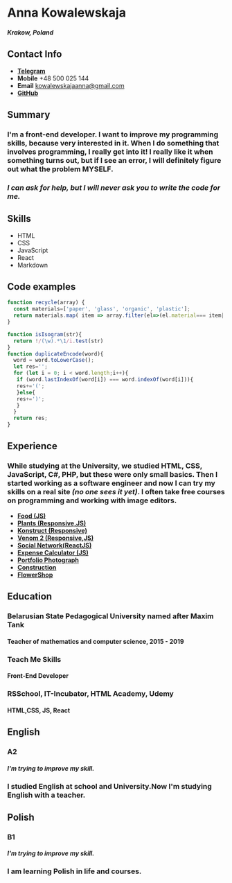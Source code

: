 # __Anna Kowalewskaja__
#### _Krakow, Poland_

## __Contact Info__
* __[Telegram](https://t.me/Kowalewskajaaa)__ 
* __Mobile__ +48 500 025 144
* __Email__ kowalewskajaanna@gmail.com
* __[GitHub](https://github.com/AnnaKowalewskaja)__ 


## __Summary__ 

### I'm a front-end developer. I want to improve my programming skills, because very interested in it. When I do something that involves programming, I really get into it! I really like it when something turns out, but if I see an error, I will definitely figure out what the problem MYSELF.
### *I can ask for help, but I will never ask you to write the code for me.*

## __Skills__
* HTML
* CSS
* JavaScript
* React
* Markdown

## __Code examples__
```javascript
function recycle(array) {
  const materials=['paper', 'glass', 'organic', 'plastic'];
  return materials.map( item => array.filter(el=>(el.material=== item||el.secondMaterial===item)).map(el=>el.type));
}

function isIsogram(str){ 
  return !/(\w).*\1/i.test(str)
}
function duplicateEncode(word){
  word = word.toLowerCase();
  let res='';
  for (let i = 0; i < word.length;i++){
   if (word.lastIndexOf(word[i]) === word.indexOf(word[i])){
   res+='(';
   }else{
   res+=')';
   }
  }
  return res;
}

```

## __Experience__
### While studying at the University, we studied HTML, CSS, JavaScript, C#, PHP, but these were only small basics. Then I started working as a software engineer and now I can try my skills on a real site _(no one sees it yet)_. I often take free courses on programming and working with image editors.

* __[Food (JS)](https://annakowalewskaja.github.io/Udemy_JS-React/project64/)__
* __[Plants (Responsive,JS)](https://annakowalewskaja.github.io/Plants/)__ 
* __[Konstruct (Responsive)](https://annakowalewskaja.github.io/TMS-Task-2/?)__
* __[Venom 2 (Responsive,JS)](https://annakowalewskaja.github.io/Venom/index.html)__ 
* __[Social Network(ReactJS)](https://github.com/AnnaKowalewskaja/SocialNetwork/tree/network)__
* __[Expense Calculator (JS)](https://annakowalewskaja.github.io/ExpenseCalculator-JS/)__ 
* __[Portfolio Photograph](https://annakowalewskaja.github.io/PortfolioPhotograph/)__
* __[Construction](https://annakowalewskaja.github.io/ConstructionWorks/)__ 
* __[FlowerShop](https://annakowalewskaja.github.io/FlowerShop/)__ 

## __Education__
### __Belarusian State Pedagogical University named after Maxim Tank__
#### Teacher of mathematics and computer science, 2015 - 2019
### Teach Me Skills
#### Front-End Developer
### RSSchool, IT-Incubator, HTML Academy, Udemy 
#### HTML,CSS, JS, React

## __English__
### A2
#### _I'm trying to improve my skill._
### I studied English at school and University.Now I'm studying English with a teacher.

## __Polish__
### B1
#### _I'm trying to improve my skill._
### I am learning Polish in life and courses.
